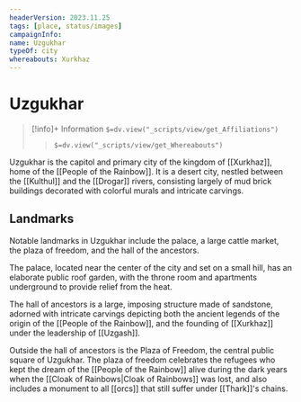 ```yaml
---
headerVersion: 2023.11.25
tags: [place, status/images]
campaignInfo:
name: Uzgukhar
typeOf: city
whereabouts: Xurkhaz
---
```

# Uzgukhar
>[!info]+ Information
> `$=dv.view("_scripts/view/get_Affiliations")`
>> `$=dv.view("_scripts/view/get_Whereabouts")`

Uzgukhar is the capitol and primary city of the kingdom of [[Xurkhaz]], home of the [[People of the Rainbow]]. It is a desert city, nestled between the [[Kulthul]] and the [[Drogar]] rivers, consisting largely of mud brick buildings decorated with colorful murals and intricate carvings. 
## Landmarks
Notable landmarks in Uzgukhar include the palace, a large cattle market, the plaza of freedom, and the hall of the ancestors. 

The palace, located near the center of the city and set on a small hill, has an elaborate public roof garden, with the throne room and apartments underground to provide relief from the heat. 

The hall of ancestors is a large, imposing structure made of sandstone, adorned with intricate carvings depicting both the ancient legends of the origin of the [[People of the Rainbow]], and the founding of [[Xurkhaz]] under the leadership of [[Uzgash]]. 

Outside the hall of ancestors is the Plaza of Freedom, the central public square of Uzgukhar. The plaza of freedom celebrates the refugees who kept the dream of the [[People of the Rainbow]] alive during the dark years when the [[Cloak of Rainbows|Cloak of Rainbows]] was lost, and also includes a monument to all [[orcs]] that still suffer under [[Thark]]'s chains. 